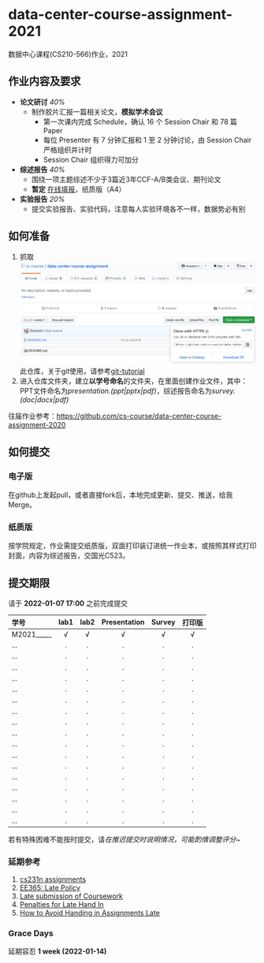 # data-center-course-assignment-2021

数据中心课程(CS210-566)作业，2021

## 作业内容及要求

- **论文研讨** *40%*
  - 制作胶片汇报一篇相关论文，**模拟学术会议**
    - 第一次课内完成 Schedule，确认 16 个 Session Chair 和 78 篇 Paper
    - 每位 Presenter 有 7 分钟汇报和 1 至 2 分钟讨论，由 Session Chair 严格组织并计时
    - Session Chair 组织得力可加分
- **综述报告** *40%*
  - 围绕一项主题综述不少于3篇近3年CCF-A/B类会议、期刊论文
  - **暂定** [在线填报](https://docs.qq.com/form/page/DREZhYWV1Q3hPbG1n?_w_tencentdocx_form=1
)，纸质版（A4）
- **实验报告** *20%*
  - 提交实验报告、实验代码，注意每人实验环境各不一样，数据势必有别

## 如何准备

1. 抓取![clone](./clone.png?raw=true)此仓库，关于git使用，请参考[git-tutorial](https://github.com/cs-course/git-tutorial)
2. 进入仓库文件夹，建立**以学号命名**的文件夹，在里面创建作业文件，其中：PPT文件命名为*presentation.(ppt|pptx|pdf)*，综述报告命名为*survey.(doc|docx|pdf)*

往届作业参考：<https://github.com/cs-course/data-center-course-assignment-2020>

## 如何提交

### 电子版

在github上发起pull，或者直接fork后，本地完成更新、提交、推送，给我Merge。

### 纸质版

按学院规定，作业需提交纸质版，双面打印装订进统一作业本，或按照其样式打印封面，内容为综述报告，交国光C523。

## 提交期限

请于 **2022-01-07 17:00** 之前完成提交

| 学号       | lab1 | lab2 | Presentation | Survey | **打印版** |
| :---       | :---:   | :---:   | :---:        | :---:  | :---:      |
| M2021_____ | √ | √ | √ | √ | √ |
| ...        | . | . | . | . | . |
| ...        | . | . | . | . | . |
| ...        | . | . | . | . | . |
| ...        | . | . | . | . | . |
| ...        | . | . | . | . | . |
| ...        | . | . | . | . | . |
| ...        | . | . | . | . | . |
| ...        | . | . | . | . | . |
| ...        | . | . | . | . | . |
| ...        | . | . | . | . | . |
| ...        | . | . | . | . | . |
| ...        | . | . | . | . | . |
| ...        | . | . | . | . | . |
| ...        | . | . | . | . | . |
| ...        | . | . | . | . | . |
| ...        | . | . | . | . | . |
| ...        | . | . | . | . | . |

若有特殊困难不能按时提交，请*在推迟提交时说明情况，可能酌情调整评分~*

### 延期参考

1. [cs231n assignments](http://vision.stanford.edu/teaching/cs231n/assignments.html)
2. [EE365: Late Policy](https://stanford.edu/class/ee365/late.html)
3. [Late submission of Coursework](https://www2.le.ac.uk/offices/sas2/assessments/late-submission)
4. [Penalties for Late Hand In](http://www.dcs.shef.ac.uk/intranet/teaching/public/assessment/latehandin.html)
5. [How to Avoid Handing in Assignments Late](https://www.wikihow.com/Avoid-Handing-in-Assignments-Late)

### Grace Days

延期容忍 **1 week (2022-01-14)**
